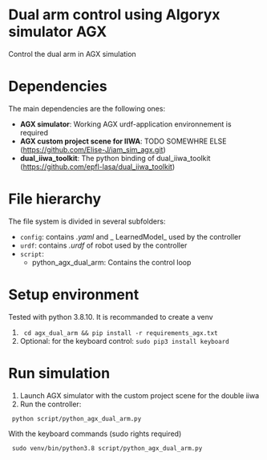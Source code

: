 # Dual arm control using Algoryx simulator AGX
Control the dual arm in AGX simulation


# Dependencies
The main dependencies are the following ones:

 - **AGX simulator**: Working AGX urdf-application environnement is required 
 - **AGX custom project scene for IIWA**: TODO SOMEWHRE ELSE (https://github.com/Elise-J/iam_sim_agx.git)
 - **dual_iiwa_toolkit**: The python binding of dual_iiwa_toolkit (https://github.com/epfl-lasa/dual_iiwa_toolkit)


# File hierarchy

The file system is divided in several subfolders:
 - `config`: contains _.yaml_  and _ LearnedModel_ used by the controller
 - `urdf`: contains _.urdf_ of robot used by the controller
 - `script`: 
    - python_agx_dual_arm: Contains the control loop


# Setup environment

Tested with python 3.8.10. It is recommanded to create a venv
1. ` cd agx_dual_arm && pip install -r requirements_agx.txt`
2. Optional: for the keyboard control: `sudo pip3 install keyboard`


# Run simulation

1. Launch AGX simulator with the custom project scene for the double iiwa
2. Run the controller:

```
 python script/python_agx_dual_arm.py
```

With the keyboard commands (sudo rights required)

```
 sudo venv/bin/python3.8 script/python_agx_dual_arm.py
```
